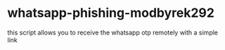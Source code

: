# whatsapp-phishing-modbyrek292
this script allows you to receive the whatsapp otp remotely with a simple link
